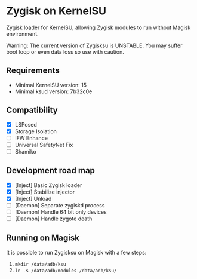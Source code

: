 # Zygisk on KernelSU

Zygisk loader for KernelSU, allowing Zygisk modules to run without Magisk environment.

Warning: The current version of Zygisksu is UNSTABLE. You may suffer boot loop or even data loss so use with caution.

## Requirements

+ Minimal KernelSU version: 15
+ Minimal ksud version: 7b32c0e

## Compatibility

- [x] LSPosed
- [x] Storage Isolation
- [ ] IFW Enhance
- [ ] Universal SafetyNet Fix
- [ ] Shamiko

## Development road map

- [x] [Inject] Basic Zygisk loader
- [x] [Inject] Stabilize injector
- [x] [Inject] Unload
- [ ] [Daemon] Separate zygiskd process
- [ ] [Daemon] Handle 64 bit only devices
- [ ] [Daemon] Handle zygote death

## Running on Magisk

It is possible to run Zygisksu on Magisk with a few steps:

1. `mkdir /data/adb/ksu`
2. `ln -s /data/adb/modules /data/adb/ksu/`
